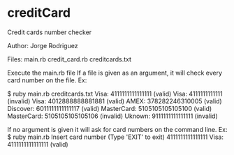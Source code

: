 creditCard
==========
Credit cards number checker

Author: Jorge Rodriguez

Files:
	main.rb
	credit_card.rb
	creditcards.txt

Execute the main.rb file
If a file is given as an argument, it will check every card number on the file.
Ex:

$ ruby main.rb creditcards.txt
Visa: 4111111111111111        (valid)
Visa: 4111111111111           (invalid)
Visa: 4012888888881881        (valid)
AMEX: 378282246310005         (valid)
Discover: 6011111111111117    (valid)
MasterCard: 5105105105105100  (valid)
MasterCard: 5105105105105106  (invalid)
Uknown: 9111111111111111      (invalid)

If no argument is given it will ask for card numbers on the command line.
Ex:
$ ruby main.rb
Insert card number (Type 'EXIT' to exit)
4111111111111111
Visa: 4111111111111111        (valid)

